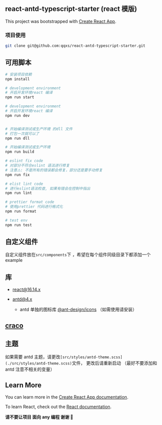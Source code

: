 ## react-antd-typescript-starter (react 模版)

This project was bootstrapped with [Create React App](https://github.com/facebook/create-react-app).

### 项目使用

```sh
git clone git@github.com:qqxs/react-antd-typescript-starter.git
```

## 可用脚本

```sh
# 安装项目依赖
npm install

# development environment
# 开启开发环境react 编译
npm run start

# development environment
# 开启开发环境react 编译
npm run dev


# 开始编译测试或生产环境 的dll 文件
# 打包一次就可以了
npm run dll

# 开始编译测试或生产环境
npm run build

# eslint fix code
# 对部分不符合eslint 语法进行修复
# 注意⚠️: 不是所有的错误都会修复，部分还是要手动修复
npm run fix

# elist lint code
# 进行eslint语法检查, 如果有错会在控制中指出
npm run lint

# prettier format code
# 使用prettier 代码进行格式化
npm run format

# test env
npm run test
```

## 自定义组件

自定义组件放在`src/components`下 ，希望在每个组件同级目录下都添加一个 example

## 库

- [react@16.14.x](https://zh-hans.reactjs.org/)

- [antd@4.x](https://ant.design/index-cn)

  - antd 单独的图标库 [@ant-design/icons](https://ant.design/components/icon-cn/) （如需使用请安装）

## [craco](https://github.com/gsoft-inc/craco)

## 主题

如果需要 antd 主题，请更改`[src/styles/antd-theme.scss](./src/styles/antd-theme.scss)`文件， 更改后请重新启动 （最好不要添加和 antd 注意不相关的变量）

## Learn More

You can learn more in the [Create React App documentation](https://facebook.github.io/create-react-app/docs/getting-started).

To learn React, check out the [React documentation](https://reactjs.org/).

**请不要让项目 面向 any 编程 谢谢 🙏**

